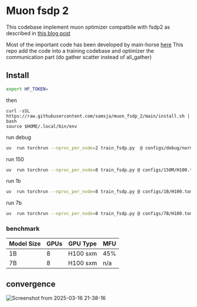 # Muon fsdp 2

This codebase implement muon optimizer compatbile with fsdp2 as described in [this blog post](https://main-horse.github.io/posts/parallelizing-muon/)

Most of the important code has been developed by main-horse [here](https://gist.github.com/main-horse/7314170780e36f7443d1926418d75823)
This repo add the code into a training codebase and optimizer the communication part (do gather scatter instead of all_gather)

## Install

```bash
export HF_TOKEN=
```

then

```
curl -sSL https://raw.githubusercontent.com/samsja/muon_fsdp_2/main/install.sh | bash
source $HOME/.local/bin/env

```

run debug

```bash
uv  run torchrun --nproc_per_node=2 train_fsdp.py  @ configs/debug/normal.toml
```

run 150

```bash
uv  run torchrun --nproc_per_node=8 train_fsdp.py @ configs/150M/H100.toml
```

run 1b 

```bash
uv  run torchrun --nproc_per_node=8 train_fsdp.py @ configs/1B/H100.toml
```

run 7b

```bash
uv  run torchrun --nproc_per_node=8 train_fsdp.py @ configs/7B/H100.toml
```

### benchmark

| Model Size | GPUs | GPU Type | MFU |
|------------|------|----------|-----|
| 1B         | 8    | H100 sxm | 45% |
| 7B         | 8    | H100 sxm | n/a |


## convergence








![Screenshot from 2025-03-16 21-38-16](https://github.com/user-attachments/assets/5b93ec21-3e71-4f66-be47-7e07bc88c77e)
